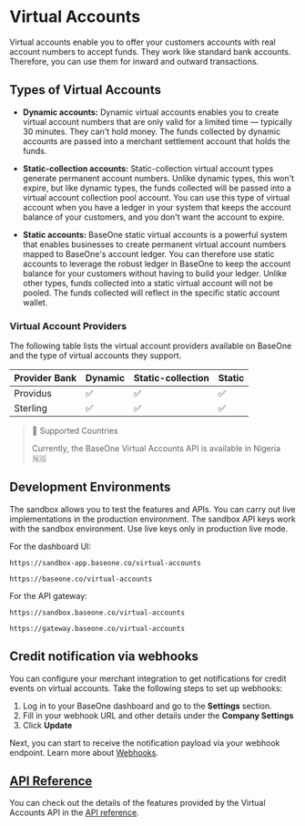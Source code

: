 # Virtual Accounts

Virtual accounts enable you to offer your customers accounts with real account numbers to accept funds. They work like standard bank accounts. Therefore, you can use them for inward and outward transactions.

## Types of Virtual Accounts

- **Dynamic accounts:** Dynamic virtual accounts enables you to create virtual account numbers that are only valid for a limited time — typically 30 minutes. They can't hold money. The funds collected by dynamic accounts are passed into a merchant settlement account that holds the funds.

- **Static-collection accounts:** Static-collection virtual account types generate permanent account numbers. Unlike dynamic types, this won't expire, but like dynamic types, the funds collected will be passed into a virtual account collection pool account. You can use this type of virtual account when you have a ledger in your system that keeps the account balance of your customers, and you don't want the account to expire.

- **Static accounts:**  BaseOne static virtual accounts is a powerful system that enables businesses to create permanent virtual account numbers mapped to BaseOne's account ledger. You can therefore use static accounts to leverage the robust ledger in BaseOne to keep the account balance for your customers without having to build your ledger. Unlike other types, funds collected into a static virtual account will not be pooled. The funds collected will reflect in the specific static account wallet. 

### Virtual Account Providers

The following table lists the virtual account providers available on BaseOne and the type of virtual accounts they support.

| Provider Bank | Dynamic | Static-collection | Static |
| ------------- | ------- | ----------------- | ------ |
| Providus      | ✅       | ✅                 | ✅      |
| Sterling      | ✅       | ✅                 | ✅      |

> 🥇 Supported Countries
> 
> Currently, the BaseOne Virtual Accounts API is available in  <span>Nigeria 🇳🇬</span> 

## Development Environments

The sandbox allows you to test the features and APIs. You can carry out live implementations in the production environment. The sandbox API keys work with the sandbox environment. Use live keys only in production live mode. 

For the dashboard UI: 

```text Sandbox UI
https://sandbox-app.baseone.co/virtual-accounts
```
```text Live UI
https://baseone.co/virtual-accounts
```

For the API gateway:

```text Sandbox Gateway
https://sandbox.baseone.co/virtual-accounts
```
```text Live Gateway
https://gateway.baseone.co/virtual-accounts
```

## Credit notification via webhooks

You can configure your merchant integration to get notifications for credit events on virtual accounts. Take the following steps to set up webhooks:

1. Log in to your BaseOne dashboard and go to the **Settings** section.
2. Fill in your webhook URL and other details under the **Company Settings** 
3. Click **Update**

Next, you can start to receive the notification payload via your webhook endpoint. Learn more about [Webhooks](doc:webhooks).

## [API Reference](https://developer.baseone.co/reference/create-virtual-account)

You can check out the details of the features provided by the Virtual Accounts API in the [API reference](https://developer.baseone.co/reference/create-virtual-account).
